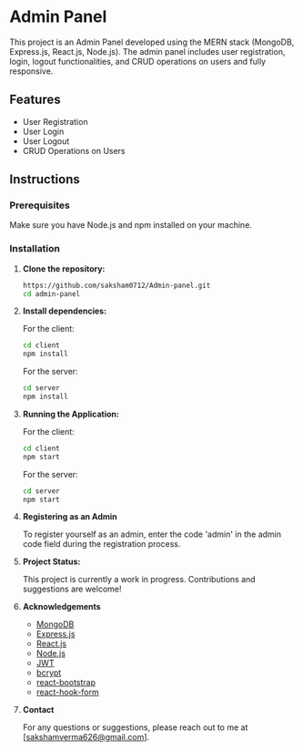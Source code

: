# Admin Panel

This project is an Admin Panel developed using the MERN stack (MongoDB, Express.js, React.js, Node.js). The admin panel includes user registration, login, logout functionalities, and CRUD operations on users and fully responsive.

## Features

- User Registration
- User Login
- User Logout
- CRUD Operations on Users

## Instructions

### Prerequisites

Make sure you have Node.js and npm installed on your machine.

### Installation

1. **Clone the repository:**
   ```sh
   https://github.com/saksham0712/Admin-panel.git  
   cd admin-panel
   ```
2. **Install dependencies:**

   For the client:
   ```sh
   cd client
   npm install
   ```
   For the server:

   ```sh
   cd server
   npm install
   ```

3. **Running the Application:**

   For the client:
   ```sh
   cd client
   npm start
   ```
   For the server:

   ```sh
   cd server
   npm start
   ```
   
4. **Registering as an Admin**   

   To register yourself as an admin, enter the code 'admin' in the admin code field during the registration process.

5. **Project Status:**

   This project is currently a work in progress. Contributions and suggestions are welcome!
   
6. **Acknowledgements**
   - [MongoDB](https://www.mongodb.com/)
   - [Express.js](https://expressjs.com/)
   - [React.js](https://react.dev/)
   - [Node.js](https://nodejs.org/en)
   - [JWT](https://www.npmjs.com/package/jsonwebtoken)
   - [bcrypt](https://www.npmjs.com/package/bcrypt)
   - [react-bootstrap](https://react-bootstrap.netlify.app/)
   - [react-hook-form](https://react-hook-form.com/)

7. **Contact**

   For any questions or suggestions, please reach out to me at [sakshamverma626@gmail.com].      
